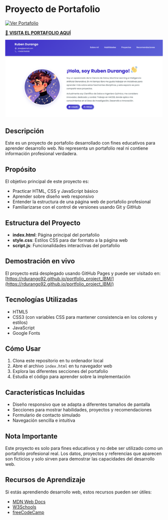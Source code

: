 # Proyecto de Portafolio

[![Ver Portafolio](https://img.shields.io/badge/Ver%20Portafolio-GitHub%20Pages-blue?style=for-the-badge&logo=github)](https://rdurango92.github.io/portfolio_project_IBM/)

[🔗 **VISITA EL PORTAFOLIO AQUÍ**](https://rdurango92.github.io/portfolio_project_IBM/)

![Portafolio Preview](html_finalprojimages/porfolio.png)

## Descripción
Este es un proyecto de portafolio desarrollado con fines educativos para aprender desarrollo web. No representa un portafolio real ni contiene información profesional verdadera.

## Propósito
El objetivo principal de este proyecto es:
- Practicar HTML, CSS y JavaScript básico
- Aprender sobre diseño web responsivo
- Entender la estructura de una página web de portafolio profesional
- Familiarizarse con el control de versiones usando Git y GitHub

## Estructura del Proyecto
- **index.html**: Página principal del portafolio
- **style.css**: Estilos CSS para dar formato a la página web
- **script.js**: Funcionalidades interactivas del portafolio

## Demostración en vivo
El proyecto está desplegado usando GitHub Pages y puede ser visitado en:
[https://rdurango92.github.io/portfolio_project_IBM/](https://rdurango92.github.io/portfolio_project_IBM/)

## Tecnologías Utilizadas
- HTML5
- CSS3 (con variables CSS para mantener consistencia en los colores y estilos)
- JavaScript
- Google Fonts

## Cómo Usar
1. Clona este repositorio en tu ordenador local
2. Abre el archivo `index.html` en tu navegador web
3. Explora las diferentes secciones del portafolio
4. Estudia el código para aprender sobre la implementación

## Características Incluidas
- Diseño responsivo que se adapta a diferentes tamaños de pantalla
- Secciones para mostrar habilidades, proyectos y recomendaciones
- Formulario de contacto simulado
- Navegación sencilla e intuitiva

## Nota Importante
Este proyecto es solo para fines educativos y no debe ser utilizado como un portafolio profesional real. Los datos, proyectos y referencias que aparecen son ficticios y solo sirven para demostrar las capacidades del desarrollo web.

## Recursos de Aprendizaje
Si estás aprendiendo desarrollo web, estos recursos pueden ser útiles:
- [MDN Web Docs](https://developer.mozilla.org/)
- [W3Schools](https://www.w3schools.com/)
- [freeCodeCamp](https://www.freecodecamp.org/)

